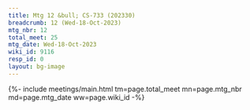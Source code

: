 ```yaml
---
title: Mtg 12 &bull; CS-733 (202330)
breadcrumb: 12 (Wed-18-Oct-2023)
mtg_nbr: 12
total_meet: 25
mtg_date: Wed-18-Oct-2023
wiki_id: 9116
resp_id: 0
layout: bg-image
---
```


{%- include meetings/main.html
    tm=page.total_meet
    mn=page.mtg_nbr
    md=page.mtg_date
    ww=page.wiki_id
-%}

